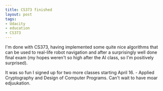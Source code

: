 ```yaml
--- 
title: CS373 finished
layout: post
tags: 
- Udacity
- education
- CS373
---
```

I'm done with CS373, having implemented some quite nice algorithms that can be
used to real-life robot navigation and after a surprisingly well done final
exam (my hopes weren't so high after the AI class, so I'm positively
surprised).

It was so fun I signed up for two more classes starting April 16. - Applied
Cryptography and Design of Computer Programs. Can't wait to have moar
edjuukation.
